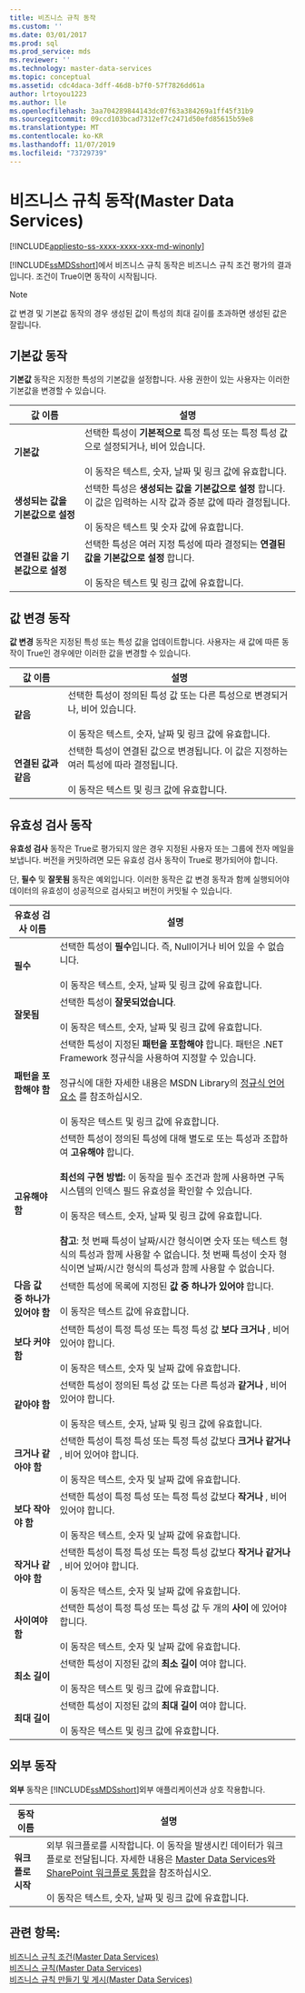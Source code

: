```yaml
---
title: 비즈니스 규칙 동작
ms.custom: ''
ms.date: 03/01/2017
ms.prod: sql
ms.prod_service: mds
ms.reviewer: ''
ms.technology: master-data-services
ms.topic: conceptual
ms.assetid: cdc4daca-3dff-46d8-b7f0-57f7826dd61a
author: lrtoyou1223
ms.author: lle
ms.openlocfilehash: 3aa704289844143dc07f63a384269a1ff45f31b9
ms.sourcegitcommit: 09ccd103bcad7312ef7c2471d50efd85615b59e8
ms.translationtype: MT
ms.contentlocale: ko-KR
ms.lasthandoff: 11/07/2019
ms.locfileid: "73729739"
---
```

# <a name="business-rule-actions-master-data-services"></a>비즈니스 규칙 동작(Master Data Services)

[!INCLUDE[appliesto-ss-xxxx-xxxx-xxx-md-winonly](../includes/appliesto-ss-xxxx-xxxx-xxx-md-winonly.md)]

  [!INCLUDE[ssMDSshort](../includes/ssmdsshort-md.md)]에서 비즈니스 규칙 동작은 비즈니스 규칙 조건 평가의 결과입니다. 조건이 True이면 동작이 시작됩니다.  
  
> [!NOTE]  
>  값 변경 및 기본값 동작의 경우 생성된 값이 특성의 최대 길이를 초과하면 생성된 값은 잘립니다.  
  
## <a name="default-value-actions"></a>기본값 동작  
 **기본값** 동작은 지정한 특성의 기본값을 설정합니다. 사용 권한이 있는 사용자는 이러한 기본값을 변경할 수 있습니다.  
  
|값 이름|설명|  
|----------------|-----------------|  
|**기본값**|선택한 특성이 **기본적으로** 특정 특성 또는 특정 특성 값으로 설정되거나, 비어 있습니다.<br /><br /> 이 동작은 텍스트, 숫자, 날짜 및 링크 값에 유효합니다.|  
|**생성되는 값을 기본값으로 설정**|선택한 특성은 **생성되는 값을 기본값으로 설정** 합니다. 이 값은 입력하는 시작 값과 증분 값에 따라 결정됩니다.<br /><br /> 이 동작은 텍스트 및 숫자 값에 유효합니다.|  
|**연결된 값을 기본값으로 설정**|선택한 특성은 여러 지정 특성에 따라 결정되는 **연결된 값을 기본값으로 설정** 합니다.<br /><br /> 이 동작은 텍스트 및 링크 값에 유효합니다.|  
  
## <a name="change-value-actions"></a>값 변경 동작  
 **값 변경** 동작은 지정된 특성 또는 특성 값을 업데이트합니다. 사용자는 새 값에 따른 동작이 True인 경우에만 이러한 값을 변경할 수 있습니다.  
  
|값 이름|설명|  
|----------------|-----------------|  
|**같음**|선택한 특성이 정의된 특성 값 또는 다른 특성으로 변경되거나, 비어 있습니다.<br /><br /> 이 동작은 텍스트, 숫자, 날짜 및 링크 값에 유효합니다.|  
|**연결된 값과 같음**|선택한 특성이 연결된 값으로 변경됩니다. 이 값은 지정하는 여러 특성에 따라 결정됩니다.<br /><br /> 이 동작은 텍스트 및 링크 값에 유효합니다.|  
  
## <a name="validation-actions"></a>유효성 검사 동작  
 **유효성 검사** 동작은 True로 평가되지 않은 경우 지정된 사용자 또는 그룹에 전자 메일을 보냅니다. 버전을 커밋하려면 모든 유효성 검사 동작이 True로 평가되어야 합니다.  
  
 단, **필수** 및 **잘못됨** 동작은 예외입니다. 이러한 동작은 값 변경 동작과 함께 실행되어야 데이터의 유효성이 성공적으로 검사되고 버전이 커밋될 수 있습니다.  
  
|유효성 검사 이름|설명|  
|---------------------|-----------------|  
|**필수**|선택한 특성이 **필수**입니다. 즉, Null이거나 비어 있을 수 없습니다.<br /><br /> 이 동작은 텍스트, 숫자, 날짜 및 링크 값에 유효합니다.|  
|**잘못됨**|선택한 특성이 **잘못되었습니다**.<br /><br /> 이 동작은 텍스트, 숫자, 날짜 및 링크 값에 유효합니다.|  
|**패턴을 포함해야 함**|선택한 특성이 지정된 **패턴을 포함해야** 합니다. 패턴은 .NET Framework 정규식을 사용하여 지정할 수 있습니다.<br /><br /> 정규식에 대한 자세한 내용은 MSDN Library의 [정규식 언어 요소](https://go.microsoft.com/fwlink/?LinkId=164401) 를 참조하십시오.<br /><br /> 이 동작은 텍스트 및 링크 값에 유효합니다.|  
|**고유해야 함**|선택한 특성이 정의된 특성에 대해 별도로 또는 특성과 조합하여 **고유해야** 합니다.<br /><br /> **최선의 구현 방법:** 이 동작을 필수 조건과 함께 사용하면 구독 시스템의 인덱스 필드 유효성을 확인할 수 있습니다.<br /><br /> 이 동작은 텍스트, 숫자, 날짜 및 링크 값에 유효합니다.<br /><br /> **참고**: 첫 번째 특성이 날짜/시간 형식이면 숫자 또는 텍스트 형식의 특성과 함께 사용할 수 없습니다. 첫 번째 특성이 숫자 형식이면 날짜/시간 형식의 특성과 함께 사용할 수 없습니다.|  
|**다음 값 중 하나가 있어야 함**|선택한 특성에 목록에 지정된 **값 중 하나가 있어야** 합니다.<br /><br /> 이 동작은 텍스트 값에 유효합니다.|  
|**보다 커야 함**|선택한 특성이 특정 특성 또는 특정 특성 값 **보다 크거나** , 비어 있어야 합니다.<br /><br /> 이 동작은 텍스트, 숫자 및 날짜 값에 유효합니다.|  
|**같아야 함**|선택한 특성이 정의된 특성 값 또는 다른 특성과 **같거나** , 비어 있어야 합니다.<br /><br /> 이 동작은 텍스트, 숫자, 날짜 및 링크 값에 유효합니다.|  
|**크거나 같아야 함**|선택한 특성이 특정 특성 또는 특정 특성 값보다 **크거나 같거나** , 비어 있어야 합니다.<br /><br /> 이 동작은 텍스트, 숫자 및 날짜 값에 유효합니다.|  
|**보다 작아야 함**|선택한 특성이 특정 특성 또는 특정 특성 값보다 **작거나** , 비어 있어야 합니다.<br /><br /> 이 동작은 텍스트, 숫자 및 날짜 값에 유효합니다.|  
|**작거나 같아야 함**|선택한 특성이 특정 특성 또는 특정 특성 값보다 **작거나 같거나** , 비어 있어야 합니다.<br /><br /> 이 동작은 텍스트, 숫자 및 날짜 값에 유효합니다.|  
|**사이여야 함**|선택한 특성이 특정 특성 또는 특성 값 두 개의 **사이** 에 있어야 합니다.<br /><br /> 이 동작은 텍스트, 숫자 및 날짜 값에 유효합니다.|  
|**최소 길이**|선택한 특성이 지정된 값의 **최소 길이** 여야 합니다.<br /><br /> 이 동작은 텍스트 및 링크 값에 유효합니다.|  
|**최대 길이**|선택한 특성이 지정된 값의 **최대 길이** 여야 합니다.<br /><br /> 이 동작은 텍스트 및 링크 값에 유효합니다.|  
  
## <a name="external-action"></a>외부 동작  
 **외부** 동작은 [!INCLUDE[ssMDSshort](../includes/ssmdsshort-md.md)]외부 애플리케이션과 상호 작용합니다.  
  
|동작 이름|설명|  
|-----------------|-----------------|  
|**워크플로 시작**|외부 워크플로를 시작합니다. 이 동작을 발생시킨 데이터가 워크플로로 전달됩니다. 자세한 내용은 [Master Data Services와 SharePoint 워크플로 통합](https://msdn.microsoft.com/library/gg690195.aspx)을 참조하십시오.<br /><br /> 이 동작은 텍스트, 숫자, 날짜 및 링크 값에 유효합니다.|  
  
## <a name="see-also"></a>관련 항목:  
 [비즈니스 규칙 조건&#40;Master Data Services&#41;](../master-data-services/business-rule-conditions-master-data-services.md)   
 [비즈니스 규칙&#40;Master Data Services&#41;](../master-data-services/business-rules-master-data-services.md)   
 [비즈니스 규칙 만들기 및 게시&#40;Master Data Services&#41;](../master-data-services/create-and-publish-a-business-rule-master-data-services.md)  
  
  

